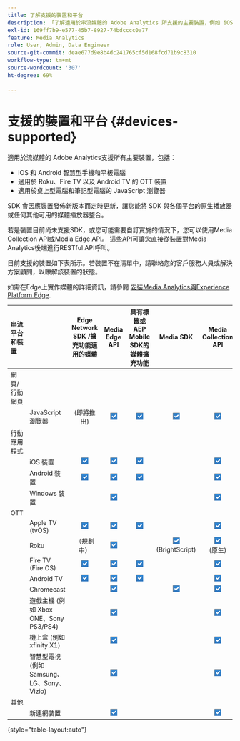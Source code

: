 ```yaml
---
title: 了解支援的裝置和平台
description: 「了解適用於串流媒體的 Adobe Analytics 所支援的主要裝置，例如 iOS、Android、OTT 裝置和 JavaScript 瀏覽器。」
exl-id: 169ff7b9-e577-45b7-8927-74bdcccc0a77
feature: Media Analytics
role: User, Admin, Data Engineer
source-git-commit: deae677d9e8b4dc241765cf5d168fcd71b9c8310
workflow-type: tm+mt
source-wordcount: '307'
ht-degree: 69%

---
```


# 支援的裝置和平台 {#devices-supported}

適用於流媒體的 Adobe Analytics支援所有主要裝置，包括：

* iOS 和 Android 智慧型手機和平板電腦
* 適用於 Roku、Fire TV 以及 Android TV 的 OTT 裝置
* 適用於桌上型電腦和筆記型電腦的 JavaScript 瀏覽器

 SDK 會因應裝置發佈新版本而定時更新，讓您能將 SDK 與各個平台的原生播放器或任何其他可用的媒體播放器整合。

若是裝置目前尚未支援SDK，或您可能需要自訂實施的情況下，您可以使用Media Collection API或Media Edge API。 這些API可讓您直接從裝置對Media Analytics後端進行RESTful API呼叫。

目前支援的裝置如下表所示。若裝置不在清單中，請聯絡您的客戶服務人員或解決方案顧問，以瞭解該裝置的狀態。

如需在Edge上實作媒體的詳細資訊，請參閱 [安裝Media Analytics與Experience Platform Edge](/help/implementation/implementation-edge.md).

| 串流平台和裝置 | | Edge Network SDK /擴充功能適用的媒體 | Media Edge API | 具有標籤或AEP Mobile SDK的媒體擴充功能 | Media SDK | Media Collection API |
|:---|:---|:---:|:---:|:---:|:---:|:---:|
| 網頁/行動網頁 | | | | | |
| | JavaScript 瀏覽器 | (即將推出) | ![支援](/help/assets/icon-blue-check.png) | ![支援](/help/assets/icon-blue-check.png) | ![支援](/help/assets/icon-blue-check.png) | ![支援](/help/assets/icon-blue-check.png) |
| 行動應用程式 | | | | | |
| | iOS 裝置 | ![支援](/help/assets/icon-blue-check.png) | ![支援](/help/assets/icon-blue-check.png) | ![支援](/help/assets/icon-blue-check.png) | | ![支援](/help/assets/icon-blue-check.png) | |
| | Android 裝置 | ![支援](/help/assets/icon-blue-check.png) | ![支援](/help/assets/icon-blue-check.png) | ![支援](/help/assets/icon-blue-check.png) | | ![支援](/help/assets/icon-blue-check.png) |
| | Windows 裝置 | | ![支援](/help/assets/icon-blue-check.png) | | | ![支援](/help/assets/icon-blue-check.png) |
| OTT | | | | | | |
| | Apple TV (tvOS) | ![支援](/help/assets/icon-blue-check.png) | ![支援](/help/assets/icon-blue-check.png) | ![支援](/help/assets/icon-blue-check.png) | | ![支援](/help/assets/icon-blue-check.png) |
| | Roku | （規劃中） | ![支援](/help/assets/icon-blue-check.png) | | ![支援](/help/assets/icon-blue-check.png)<br>(BrightScript) | ![支援](/help/assets/icon-blue-check.png)<br>(原生) |
| | Fire TV (Fire OS) | ![支援](/help/assets/icon-blue-check.png) | ![支援](/help/assets/icon-blue-check.png) | ![支援](/help/assets/icon-blue-check.png) | | ![支援](/help/assets/icon-blue-check.png) |
| | Android TV | ![支援](/help/assets/icon-blue-check.png) | ![支援](/help/assets/icon-blue-check.png) | ![支援](/help/assets/icon-blue-check.png) | | ![支援](/help/assets/icon-blue-check.png) |
| | Chromecast | | ![支援](/help/assets/icon-blue-check.png) | | ![支援](/help/assets/icon-blue-check.png) | ![支援](/help/assets/icon-blue-check.png) |
| | 遊戲主機 (例如 Xbox ONE、Sony PS3/PS4) | | ![支援](/help/assets/icon-blue-check.png) | | | ![支援](/help/assets/icon-blue-check.png) |
| | 機上盒 (例如 xfinity X1) | | ![支援](/help/assets/icon-blue-check.png) | | | ![支援](/help/assets/icon-blue-check.png) |
| | 智慧型電視 (例如 Samsung、LG、Sony、Vizio) | | ![支援](/help/assets/icon-blue-check.png) | | | ![支援](/help/assets/icon-blue-check.png) |
| 其他 | | | | | | |
| | 新連網裝置 | | ![支援](/help/assets/icon-blue-check.png) | | | ![支援](/help/assets/icon-blue-check.png) |

{style="table-layout:auto"}
